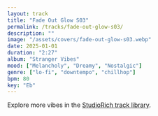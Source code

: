 ```yaml
---
layout: track
title: "Fade Out Glow S03"
permalink: /tracks/fade-out-glow-s03/
description: ""
image: "/assets/covers/fade-out-glow-s03.webp"
date: 2025-01-01
duration: "2:27"
album: "Stranger Vibes"
mood: ["Melancholy", "Dreamy", "Nostalgic"]
genre: ["lo-fi", "downtempo", "chillhop"]
bpm: 80
key: "Eb"
---
```


Explore more vibes in the [StudioRich track library](/tracks/).
